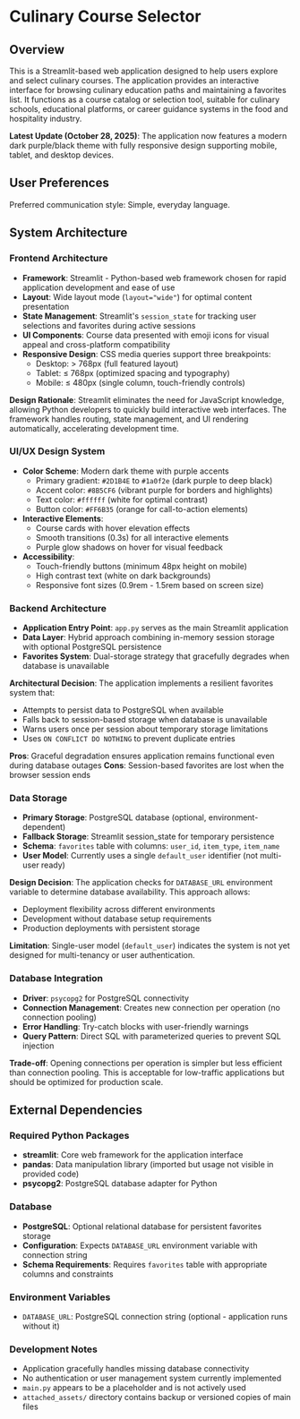 # Culinary Course Selector

## Overview

This is a Streamlit-based web application designed to help users explore and select culinary courses. The application provides an interactive interface for browsing culinary education paths and maintaining a favorites list. It functions as a course catalog or selection tool, suitable for culinary schools, educational platforms, or career guidance systems in the food and hospitality industry.

**Latest Update (October 28, 2025)**: The application now features a modern dark purple/black theme with fully responsive design supporting mobile, tablet, and desktop devices.

## User Preferences

Preferred communication style: Simple, everyday language.

## System Architecture

### Frontend Architecture
- **Framework**: Streamlit - Python-based web framework chosen for rapid application development and ease of use
- **Layout**: Wide layout mode (`layout="wide"`) for optimal content presentation
- **State Management**: Streamlit's `session_state` for tracking user selections and favorites during active sessions
- **UI Components**: Course data presented with emoji icons for visual appeal and cross-platform compatibility
- **Responsive Design**: CSS media queries support three breakpoints:
  - Desktop: > 768px (full featured layout)
  - Tablet: ≤ 768px (optimized spacing and typography)
  - Mobile: ≤ 480px (single column, touch-friendly controls)

**Design Rationale**: Streamlit eliminates the need for JavaScript knowledge, allowing Python developers to quickly build interactive web interfaces. The framework handles routing, state management, and UI rendering automatically, accelerating development time.

### UI/UX Design System
- **Color Scheme**: Modern dark theme with purple accents
  - Primary gradient: `#2D1B4E` to `#1a0f2e` (dark purple to deep black)
  - Accent color: `#8B5CF6` (vibrant purple for borders and highlights)
  - Text color: `#ffffff` (white for optimal contrast)
  - Button color: `#FF6B35` (orange for call-to-action elements)
- **Interactive Elements**:
  - Course cards with hover elevation effects
  - Smooth transitions (0.3s) for all interactive elements
  - Purple glow shadows on hover for visual feedback
- **Accessibility**:
  - Touch-friendly buttons (minimum 48px height on mobile)
  - High contrast text (white on dark backgrounds)
  - Responsive font sizes (0.9rem - 1.5rem based on screen size)

### Backend Architecture
- **Application Entry Point**: `app.py` serves as the main Streamlit application
- **Data Layer**: Hybrid approach combining in-memory session storage with optional PostgreSQL persistence
- **Favorites System**: Dual-storage strategy that gracefully degrades when database is unavailable

**Architectural Decision**: The application implements a resilient favorites system that:
- Attempts to persist data to PostgreSQL when available
- Falls back to session-based storage when database is unavailable
- Warns users once per session about temporary storage limitations
- Uses `ON CONFLICT DO NOTHING` to prevent duplicate entries

**Pros**: Graceful degradation ensures application remains functional even during database outages
**Cons**: Session-based favorites are lost when the browser session ends

### Data Storage
- **Primary Storage**: PostgreSQL database (optional, environment-dependent)
- **Fallback Storage**: Streamlit session_state for temporary persistence
- **Schema**: `favorites` table with columns: `user_id`, `item_type`, `item_name`
- **User Model**: Currently uses a single `default_user` identifier (not multi-user ready)

**Design Decision**: The application checks for `DATABASE_URL` environment variable to determine database availability. This approach allows:
- Deployment flexibility across different environments
- Development without database setup requirements
- Production deployments with persistent storage

**Limitation**: Single-user model (`default_user`) indicates the system is not yet designed for multi-tenancy or user authentication.

### Database Integration
- **Driver**: `psycopg2` for PostgreSQL connectivity
- **Connection Management**: Creates new connection per operation (no connection pooling)
- **Error Handling**: Try-catch blocks with user-friendly warnings
- **Query Pattern**: Direct SQL with parameterized queries to prevent SQL injection

**Trade-off**: Opening connections per operation is simpler but less efficient than connection pooling. This is acceptable for low-traffic applications but should be optimized for production scale.

## External Dependencies

### Required Python Packages
- **streamlit**: Core web framework for the application interface
- **pandas**: Data manipulation library (imported but usage not visible in provided code)
- **psycopg2**: PostgreSQL database adapter for Python

### Database
- **PostgreSQL**: Optional relational database for persistent favorites storage
- **Configuration**: Expects `DATABASE_URL` environment variable with connection string
- **Schema Requirements**: Requires `favorites` table with appropriate columns and constraints

### Environment Variables
- `DATABASE_URL`: PostgreSQL connection string (optional - application runs without it)

### Development Notes
- Application gracefully handles missing database connectivity
- No authentication or user management system currently implemented
- `main.py` appears to be a placeholder and is not actively used
- `attached_assets/` directory contains backup or versioned copies of main files